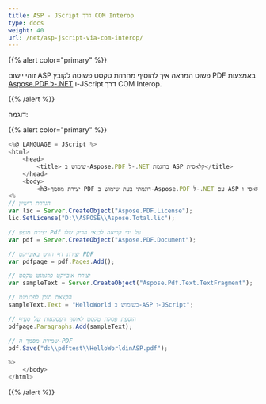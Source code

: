 ```yaml
---
title: ASP - JScript דרך COM Interop
type: docs
weight: 40
url: /net/asp-jscript-via-com-interop/
---
```

{{% alert color="primary" %}}

זוהי יישום ASP פשוט המראה איך להוסיף מחרוזת טקסט פשוטה לקובץ PDF באמצעות [Aspose.PDF ל-.NET](/pdf/net/) ו-JScript דרך COM Interop.

{{% /alert %}}

דוגמה:

{{% alert color="primary" %}}

```javascript
<%@ LANGUAGE = JScript %>
<html>
    <head>
        <title> שימוש ב-Aspose.PDF ל-.NET בדוגמת ASP קלאסית</title>
    </head>
    <body>
        <h3>יצירת מסמך PDF דוגמתי בעת שימוש ב-Aspose.PDF ל-.NET עם ASP קלאסי ו-JScript</h3>
<%
// הגדרת רישיון
var lic = Server.CreateObject("Aspose.PDF.License");
lic.SetLicense("D:\\ASPOSE\\Aspose.Total.lic");

// יצירת מופע Pdf על ידי קריאה לבנאי הריק שלו
var pdf = Server.CreateObject("Aspose.PDF.Document");

// יצירת דף חדש באובייקט PDF
var pdfpage = pdf.Pages.Add();

// יצירת אובייקט פרגמנט טקסט
var sampleText = Server.CreateObject("Aspose.Pdf.Text.TextFragment");

// הקצאת תוכן לפרגמנט
sampleText.Text = "HelloWorld בשימוש ב-ASP ו-JScript";

// הוספת פסקת טקסט לאוסף הפסקאות של סעיף
pdfpage.Paragraphs.Add(sampleText);

// שמירת מסמך ה-PDF
pdf.Save("d:\\pdftest\\HelloWorldinASP.pdf");

%>
    </body>
</html>
```
{{% /alert %}}
